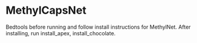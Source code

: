 # MethylCapsNet

Bedtools before running and follow install instructions for MethylNet.
After installing, run install_apex, install_chocolate.
